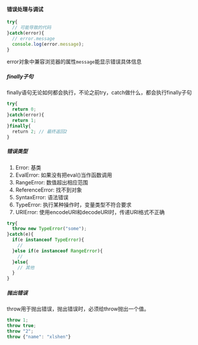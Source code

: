 #### 错误处理与调试
```javascript
try{
  // 可能导致的代码
}catch(error){
  // error.message
  console.log(error.message);
}
```
error对象中兼容浏览器的属性`message`能显示错误具体信息
##### finally子句
finally语句无论如何都会执行，不论之前try，catch做什么，都会执行finally子句
```javascript
try{
  return 0;
}catch(error){
  return 1;
}finally{
  return 2; // 最终返回2
}
```
##### 错误类型
1. Error: 基类  
2. EvalError: 如果没有把eval()当作函数调用  
3. RangeError: 数值超出相应范围  
4. ReferenceError: 找不到对象   
5. SyntaxError: 语法错误  
6. TypeError: 执行某种操作时，变量类型不符合要求     
7. URIError: 使用encodeURI和decodeURI时，传递URI格式不正确   
```javascript
try{
  throw new TypeError("some");
}catch(e){
  if(e instanceof TypeError){
    // 
  }else if(e instanceof RangeError){
    //
  }else{
    // 其他
  }
}
```
##### 抛出错误
throw用于抛出错误，抛出错误时，必须给throw抛出一个值。
```javascript
throw 1;
throw true;
throw "2";
throw {"name": "xlshen"}
```
